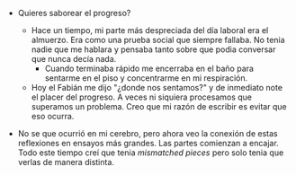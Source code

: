 - Quieres saborear el progreso?
	- Hace un tiempo, mi parte más despreciada del día laboral era el almuerzo. Era como una prueba social que siempre fallaba. No tenia nadie que me hablara y pensaba tanto sobre que podia conversar que nunca decía nada. 
		- Cuando terminaba rápido me encerraba en el baño para sentarme en el piso y concentrarme en mi respiración. 
	- Hoy el Fabián me dijo "¿donde nos sentamos?" y de inmediato  note el placer del progreso. A veces ni siquiera procesamos que superamos un problema. Creo que mi razón de escribir es evitar que eso ocurra. 

- No se que ocurrió en mi cerebro, pero ahora veo la conexión de estas reflexiones en ensayos más grandes. Las partes comienzan a encajar. Todo este tiempo creí que tenia *mismatched pieces* pero solo tenia que verlas de manera distinta. 